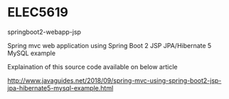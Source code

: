 # ELEC5619
springboot2-webapp-jsp

Spring mvc web application using Spring Boot 2 JSP JPA/Hibernate 5 MySQL example

Explaination of this source code available on below article 

http://www.javaguides.net/2018/09/spring-mvc-using-spring-boot2-jsp-jpa-hibernate5-mysql-example.html

